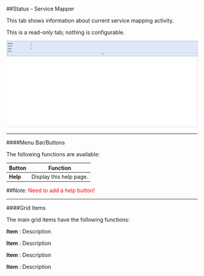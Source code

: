 ##Status - Service Mapper

This tab shows information about current service mapping activity.

This is a read-only tab; nothing is configurable.

!['Status - Subscriptions' Tab](docresources/statusservicemapper.png)

---

####Menu Bar/Buttons

The following functions are available:

Button     | Function
-----------|---------
**Help**   | Display this help page.

##Note: <font color=red>Need to add a help button!</font>

---

####Grid Items

The main grid items have the following functions:

**Item**
: Description

**Item**
: Description

**Item**
: Description

**Item**
: Description
